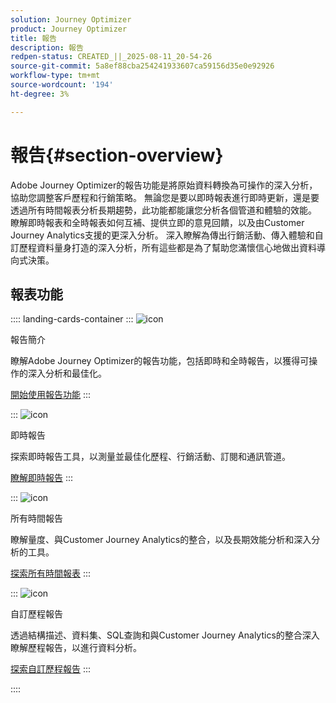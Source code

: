 ```yaml
---
solution: Journey Optimizer
product: Journey Optimizer
title: 報告
description: 報告
redpen-status: CREATED_||_2025-08-11_20-54-26
source-git-commit: 5a8ef88cba254241933607ca59156d35e0e92926
workflow-type: tm+mt
source-wordcount: '194'
ht-degree: 3%

---
```



# 報告{#section-overview}

Adobe Journey Optimizer的報告功能是將原始資料轉換為可操作的深入分析，協助您調整客戶歷程和行銷策略。 無論您是要以即時報表進行即時更新，還是要透過所有時間報表分析長期趨勢，此功能都能讓您分析各個管道和體驗的效能。 瞭解即時報表和全時報表如何互補、提供立即的意見回饋，以及由Customer Journey Analytics支援的更深入分析。 深入瞭解為傳出行銷活動、傳入體驗和自訂歷程資料量身打造的深入分析，所有這些都是為了幫助您滿懷信心地做出資料導向式決策。

## 報表功能

:::: landing-cards-container
:::
![icon](https://cdn.experienceleague.adobe.com/icons/book.svg?lang=zh-Hant)

報告簡介

瞭解Adobe Journey Optimizer的報告功能，包括即時和全時報告，以獲得可操作的深入分析和最佳化。

[開始使用報告功能](../using/reports/gs-reports.md)
:::

:::
![icon](https://cdn.experienceleague.adobe.com/icons/chart-line.svg?lang=zh-Hant)

即時報告

探索即時報告工具，以測量並最佳化歷程、行銷活動、訂閱和通訊管道。

[瞭解即時報告](live-report-landing-page.md)
:::

:::
![icon](https://cdn.experienceleague.adobe.com/icons/list-check.svg?lang=zh-Hant)

所有時間報告

瞭解量度、與Customer Journey Analytics的整合，以及長期效能分析和深入分析的工具。

[探索所有時間報表](channel-report-landing-page.md)
:::

:::
![icon](https://cdn.experienceleague.adobe.com/icons/code-branch.svg?lang=zh-Hant)

自訂歷程報告

透過結構描述、資料集、SQL查詢和與Customer Journey Analytics的整合深入瞭解歷程報告，以進行資料分析。

[探索自訂歷程報告](reports-landing-page.md)
:::

::::
